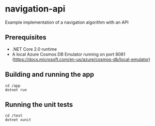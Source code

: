 # navigation-api
Example implementation of a navigation algorithm with an API

## Prerequisites
* .NET Core 2.0 runtime
* A local Azure Cosmos DB Emulator running on port 8081 (https://docs.microsoft.com/en-us/azure/cosmos-db/local-emulator)

## Building and running the app
```
cd /app
dotnet run
```

## Running the unit tests
```
cd /test
dotnet xunit
```
